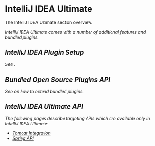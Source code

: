 <!-- Copyright 2000-2024 JetBrains s.r.o. and contributors. Use of this source code is governed by the Apache 2.0 license. -->

# IntelliJ IDEA Ultimate

<primary-label ref="IntelliJIDEA_Ultimate"/>

<link-summary>The IntelliJ IDEA Ultimate section overview.</link-summary>

<var name="productID" value="idea"/>
<var name="marketplaceProductID" value="idea"/>
<include from="snippets.md" element-id="jetbrainsIDE_TLDR"/>

IntelliJ IDEA Ultimate comes with a number of additional features and bundled plugins.
<include from="idea.md" element-id="idea_editions"/>

<include from="snippets.md" element-id="jetbrainsProductOpenSourceLicense"/>

## IntelliJ IDEA Plugin Setup

See [](idea.md#ideaPluginSetup).

## Bundled Open Source Plugins API

See [](oss_plugins_extension_point_list.md) on how to extend bundled plugins.

## IntelliJ IDEA Ultimate API

The following pages describe targeting APIs which are available only in IntelliJ IDEA Ultimate:

* [Tomcat Integration](tomcat_integration.md)
* [Spring API](spring_api.md)
